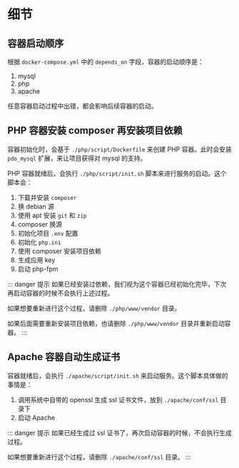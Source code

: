 # 细节

## 容器启动顺序

根据 `docker-compose.yml` 中的 `depends_on` 字段，容器的启动顺序是：

1. mysql
2. php
3. apache

任意容器启动过程中出错，都会影响后续容器的启动。

## PHP 容器安装 composer 再安装项目依赖

容器初始化时，会基于 `./php/script/Dockerfile` 来创建 PHP 容器。此时会安装 `pdo_mysql` 扩展，来让项目获得对 mysql 的支持。

PHP 容器就绪后，会执行 `./php/script/init.sh` 脚本来进行服务的启动。这个脚本会：

1. 下载并安装 `composer`
2. 换 debian 源
3. 使用 apt 安装  `git` 和 `zip`
4. composer 换源
5. 初始化项目 `.env` 配置
6. 初始化 `php.ini`
7. 使用 composer 安装项目依赖
8. 生成应用 key
9. 启动 php-fpm

::: danger 提示
如果已经安装过依赖，我们视为这个容器已经初始化完毕，下次再启动容器的时候不会执行上述过程。

如果想要重新进行这个过程，请删除 `./php/www/vendor` 目录。

如果后面需要重新安装项目依赖，也请删除 `./php/www/vendor` 目录并重新启动容器。
:::

## Apache 容器自动生成证书

容器就绪后，会执行 `./apache/script/init.sh` 来启动服务。这个脚本具体做的事情是：

1. 调用系统中自带的 openssl 生成 ssl 证书文件，放到 `./apache/conf/ssl` 目录下
2. 启动 Apache

::: danger 提示
如果已经生成过 ssl 证书了，再次启动容器的时候，不会执行生成过程。

如果想要重新进行这个过程，请删除 `./apache/conf/ssl` 目录。
:::